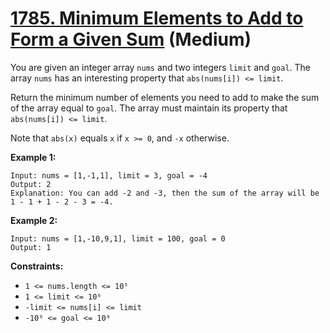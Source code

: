 # [1785. Minimum Elements to Add to Form a Given Sum][link] (Medium)

[link]: https://leetcode.com/problems/minimum-elements-to-add-to-form-a-given-sum/

You are given an integer array `nums` and two integers `limit` and `goal`. The array `nums` has an
interesting property that `abs(nums[i]) <= limit`.

Return the minimum number of elements you need to add to make the sum of the array equal to  `goal`.
The array must maintain its property that `abs(nums[i]) <= limit`.

Note that `abs(x)` equals `x` if `x >= 0`, and `-x` otherwise.

**Example 1:**

```
Input: nums = [1,-1,1], limit = 3, goal = -4
Output: 2
Explanation: You can add -2 and -3, then the sum of the array will be 1 - 1 + 1 - 2 - 3 = -4.
```

**Example 2:**

```
Input: nums = [1,-10,9,1], limit = 100, goal = 0
Output: 1
```

**Constraints:**

- `1 <= nums.length <= 10⁵`
- `1 <= limit <= 10⁶`
- `-limit <= nums[i] <= limit`
- `-10⁹ <= goal <= 10⁹`
